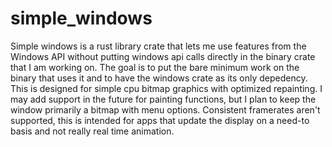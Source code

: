 # simple_windows
Simple windows is a rust library crate that lets me use features from the Windows API without putting windows api calls directly in the binary crate that I am working on. The goal is to put the bare minimum work on the binary that uses it and to have the windows crate as its only depedency. This is designed for simple cpu bitmap graphics with optimized repainting. I may add support in the future for painting functions, but I plan to keep the window primarily a bitmap with menu options. Consistent framerates aren't supported, this is intended for apps that update the display on a need-to basis and not really real time animation.
